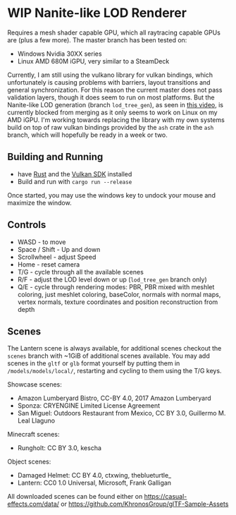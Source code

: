 # WIP Nanite-like LOD Renderer

Requires a mesh shader capable GPU, which all raytracing capable GPUs are (plus a few more). The master branch has been tested on:
* Windows Nvidia 30XX series
* Linux AMD 680M iGPU, very similar to a SteamDeck

Currently, I am still using the vulkano library for vulkan bindings, which unfortunately is causing problems with
barriers, layout transitions and general synchronization. For this reason the current master does not pass validation
layers, though it does seem to run on most platforms. But the Nanite-like LOD generation (branch `lod_tree_gen`),
as seen in [this video](https://www.youtube.com/watch?v=g002AhbOUOM), is currently blocked from merging as it only seems
to work on Linux on my AMD iGPU. I'm working towards replacing the library with my own systems build on top of raw
vulkan bindings provided by the `ash` crate in the `ash` branch, which will hopefully be ready in a week or two.

## Building and Running

* have [Rust](https://rustup.rs/) and the [Vulkan SDK](https://vulkan.lunarg.com/) installed
* Build and run with `cargo run --release`

Once started, you may use the windows key to undock your mouse and maximize the window.

## Controls

* WASD - to move
* Space / Shift - Up and down
* Scrollwheel - adjust Speed
* Home - reset camera
* T/G - cycle through all the available scenes
* R/F - adjust the LOD level down or up (`lod_tree_gen` branch only)
* Q/E - cycle through rendering modes: PBR, PBR mixed with meshlet coloring, just meshlet coloring, baseColor, normals with normal maps, vertex normals, texture coordinates and position reconstruction from depth

## Scenes

The Lantern scene is always available, for additional scenes checkout the `scenes` branch with ~1GiB of additional
scenes available. You may add scenes in the `gltf` or `glb` format yourself by putting them in
`/models/models/local/`, restarting and cycling to them using the T/G keys.

Showcase scenes:
* Amazon Lumberyard Bistro, CC-BY 4.0, 2017 Amazon Lumberyard
* Sponza: CRYENGINE Limited License Agreement
* San Miguel: Outdoors Restaurant from Mexico, CC BY 3.0, Guillermo M. Leal Llaguno

Minecraft scenes:
* Rungholt: CC BY 3.0, kescha

Object scenes:
* Damaged Helmet: CC BY 4.0, ctxwing, theblueturtle_
* Lantern: CC0 1.0 Universal, Microsoft, Frank Galligan

All downloaded scenes can be found either on https://casual-effects.com/data/ or https://github.com/KhronosGroup/glTF-Sample-Assets
